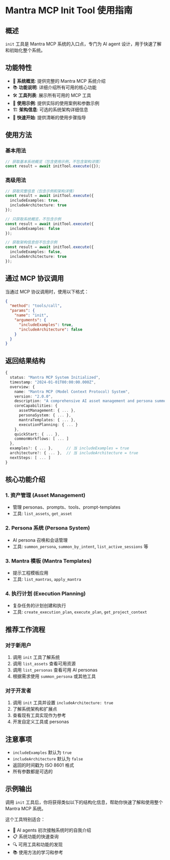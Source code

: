 # Mantra MCP Init Tool 使用指南

## 概述

`init` 工具是 Mantra MCP 系统的入口点，专门为 AI agent 设计，用于快速了解和初始化整个系统。

## 功能特性

- 🚀 **系统概览**: 提供完整的 Mantra MCP 系统介绍
- 📚 **功能说明**: 详细介绍所有可用的核心功能
- 🛠️ **工具列表**: 展示所有可用的 MCP 工具
- 📖 **使用示例**: 提供实际的使用案例和参数示例
- 🏗️ **架构信息**: 可选的系统架构详细信息
- 🎯 **快速开始**: 提供清晰的使用步骤指导

## 使用方法

### 基本用法

```typescript
// 获取基本系统概览（包含使用示例，不包含架构详情）
const result = await initTool.execute({});
```

### 高级用法

```typescript
// 获取完整信息（包含示例和架构详情）
const result = await initTool.execute({
  includeExamples: true,
  includeArchitecture: true
});

// 只获取系统概览，不包含示例
const result = await initTool.execute({
  includeExamples: false
});

// 获取架构信息但不包含示例
const result = await initTool.execute({
  includeExamples: false,
  includeArchitecture: true
});
```

## 通过 MCP 协议调用

当通过 MCP 协议调用时，使用以下格式：

```json
{
  "method": "tools/call",
  "params": {
    "name": "init",
    "arguments": {
      "includeExamples": true,
      "includeArchitecture": false
    }
  }
}
```

## 返回结果结构

```typescript
{
  status: "Mantra MCP System Initialized",
  timestamp: "2024-01-01T00:00:00.000Z",
  overview: {
    name: "Mantra MCP (Model Context Protocol) System",
    version: "2.0.0",
    description: "A comprehensive AI asset management and persona summoning system",
    coreCapabilities: {
      assetManagement: { ... },
      personaSystem: { ... },
      mantraTemplates: { ... },
      executionPlanning: { ... }
    },
    quickStart: { ... },
    commonWorkflows: [ ... ]
  },
  examples?: { ... },      // 当 includeExamples = true
  architecture?: { ... },  // 当 includeArchitecture = true
  nextSteps: [ ... ]
}
```

## 核心功能介绍

### 1. 资产管理 (Asset Management)
- 管理 personas、prompts、tools、prompt-templates
- 工具: `list_assets`, `get_asset`

### 2. Persona 系统 (Persona System)
- AI persona 召唤和会话管理
- 工具: `summon_persona`, `summon_by_intent`, `list_active_sessions` 等

### 3. Mantra 模板 (Mantra Templates)
- 提示工程模板应用
- 工具: `list_mantras`, `apply_mantra`

### 4. 执行计划 (Execution Planning)
- 复杂任务的计划创建和执行
- 工具: `create_execution_plan`, `execute_plan`, `get_project_context`

## 推荐工作流程

### 对于新用户
1. 调用 `init` 工具了解系统
2. 调用 `list_assets` 查看可用资源
3. 调用 `list_personas` 查看可用 AI personas
4. 根据需求使用 `summon_persona` 或其他工具

### 对于开发者
1. 调用 `init` 工具并设置 `includeArchitecture: true`
2. 了解系统架构和扩展点
3. 查看现有工具实现作为参考
4. 开发自定义工具或 personas

## 注意事项

- `includeExamples` 默认为 `true`
- `includeArchitecture` 默认为 `false`
- 返回的时间戳为 ISO 8601 格式
- 所有参数都是可选的

## 示例输出

调用 `init` 工具后，你将获得类似以下的结构化信息，帮助你快速了解和使用整个 Mantra MCP 系统。

这个工具特别适合：
- 🤖 AI agents 初次接触系统时的自我介绍
- 📋 系统功能的快速查询
- 🔍 可用工具和功能的发现
- 📚 使用方法的学习和参考